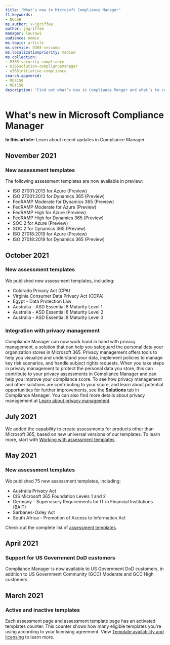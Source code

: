 ```yaml
---
title: "What's new in Microsoft Compliance Manager"
f1.keywords:
- NOCSH
ms.author: v-jgriffee
author: jmgriffee
manager: laurawi
audience: Admin
ms.topic: article
ms.service: O365-seccomp
ms.localizationpriority: medium
ms.collection: 
- M365-security-compliance
- m365solution-compliancemanager
- m365initiative-compliance
search.appverid: 
- MOE150
- MET150
description: "Find out what’s new in Compliance Manger and what’s to come. Read about updated assessments, new assessment templates, new actions, and more."
---
```


# What's new in Microsoft Compliance Manager

**In this article:** Learn about recent updates in Compliance Manager.

## November 2021

### New assessment templates

The following assessment templates are now available in preview:

- ISO 27001:2013 for Azure (Preview)
- ISO 27001:2013 for Dynamics 365 (Preview)
- FedRAMP Moderate for Dynamics 365 (Preview)
- FedRAMP Moderate for Azure (Preview)
- FedRAMP High for Azure (Preview)
- FedRAMP High for Dynamics 365 (Preview)
- SOC 2 for Azure (Preview)
- SOC 2 for Dynamics 365 (Preview)
- ISO 27018:2019 for Azure (Preview)
- ISO 27018:2019 for Dynamics 365 (Preview)

## October 2021

### New assessment templates

We published new assessment templates, including:

- Colorado Privacy Act (CPA)
- Virginia Consumer Data Privacy Act (CDPA)
- Egypt - Data Protection Law
- Australia - ASD Essential 8 Maturity Level 1
- Australia - ASD Essential 8 Maturity Level 2
- Australia - ASD Essential 8 Maturity Level 3

### Integration with privacy management

Compliance Manager can now work hand in hand with privacy management, a solution that can help you safeguard the personal data your organization stores in Microsoft 365. Privacy management offers tools to help you visualize and understand your data, implement policies to manage key risk scenarios, and handle subject rights requests. When you take steps in privacy management to protect the personal data you store, this can contribute to your privacy assessments in Compliance Manager and can help you improve your compliance score. To see how privacy management and other solutions are contributing to your score, and learn about potential opportunities for further improvements, see the **Solutions** tab in Compliance Manager. You can also find more details about privacy management at [Learn about privacy management](/privacy/solutions/privacymanagement/privacy-management).

## July 2021

We added the capability to create assessments for products other than Microsoft 365, based on new universal versions of our templates. To learn more, start with [Working with assessment templates](compliance-manager-templates.md).

## May 2021

### New assessment templates

We published 75 new assessment templates, including:
- Australia Privacy Act
- CIS Microsoft 365 Foundation Levels 1 and 2
- Germany - Supervisory Requirements for IT in Financial Institutions (BAIT)
- Sarbanes-Oxley Act
- South Africa - Promotion of Access to Information Act

Check out the complete list of [assessment templates](compliance-manager-templates-list.md).

## April 2021

### Support for US Government DoD customers

Compliance Manager is now available to US Government DoD customers, in addition to US Government Community (GCC) Moderate and GCC High customers.

## March 2021

### Active and inactive templates

Each assessment page and assessment template page has an activated templates counter. This counter shows how many eligible templates you're using according to your licensing agreement. View [Template availability and licensing](compliance-manager-templates.md#template-availability-and-licensing) to learn more.
